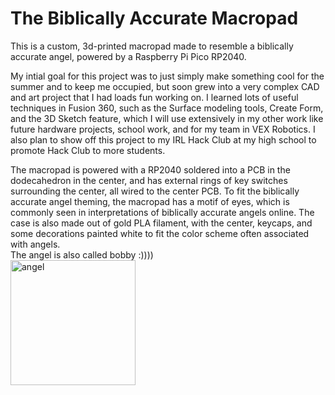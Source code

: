 # The Biblically Accurate Macropad

This is a custom, 3d-printed macropad made to resemble a biblically accurate angel, powered by a Raspberry Pi Pico RP2040. <br/>

My intial goal for this project was to just simply make something cool for the summer and to keep me occupied, but soon grew into a very complex CAD and art project that I had loads fun working on. I learned lots of useful techniques in Fusion 360, such as the Surface modeling tools, Create Form, and the 3D Sketch feature, which I will use extensively in my other work like future hardware projects, school work, and for my team in VEX Robotics. I also plan to show off this project to my IRL Hack Club at my high school to promote Hack Club to more students. <br/>

The macropad is powered with a RP2040 soldered into a PCB in the dodecahedron in the center, and has external rings of key switches surrounding the center, all wired to the center PCB. To fit the biblically accurate angel theming, the macropad has a motif of eyes, which is commonly seen in interpretations of biblically accurate angels online. The case is also made out of gold PLA filament, with the center, keycaps, and some decorations painted white to fit the color scheme often associated with angels. <br/>
The angel is also called bobby :)))) <br/>
<img width="200" alt="angel" src="https://github.com/user-attachments/assets/2648a13b-9429-4980-a22e-8d41d4260295" /> <br/>
